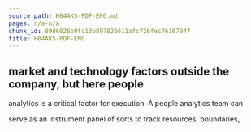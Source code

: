 ```yaml
---
source_path: H04AKS-PDF-ENG.md
pages: n/a-n/a
chunk_id: 89d6026b9fc13b897826611afc726fec76167947
title: H04AKS-PDF-ENG
---
```

## market and technology factors outside the company, but here people

analytics is a critical factor for execution. A people analytics team can

serve as an instrument panel of sorts to track resources, boundaries,
